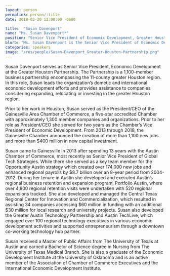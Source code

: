 ```yaml
---
layout: person
permalink: person/:title
date: 2018-02-20 12:00:00 -0600

title:  "Susan Davenport"
name: "Ms. Susan Davenport*"
position: "Senior Vice President of Economic Development, Greater Houston Partnership"
blurb: "Ms. Susan Davenport is the Senior Vice President of Economic Development at the Greater Houston Partnership"
categories: speakers
image: "/res/people/Susan-Davenport_Greater-Houston-Partnership.png"
---
```

Susan Davenport serves as Senior Vice President, Economic Development at the Greater Houston Partnership. The Partnership is a 1,100-member business partnership encompassing the 11-county greater Houston region. In this role, Susan leads the organization’s dometic and international economic development efforts and provides assistance to companies considering expanding, relocating or investing in the greater Houston region.

Prior to her work in Houston, Susan served as the President/CEO of the Gainesville Area Chamber of Commerce, a five-star accredited Chamber with approximately 1,300 member companies and organizations. Prior to her role as President/CEO she served for two years as the Chamber’s Vice President of Economic Development. From 2013 through 2018, the Gainesville Chamber announced the creation of more than 1,100 new jobs and more than $400 million in new capital investment.

Susan came to Gainesville in 2013 after spending 13 years with the Austin Chamber of Commerce, most recently as Senior Vice President of Global Tech Strategies. While there she served as a key team member for the Opportunity Austin strategy which created over 174,000 new jobs and enhanced regional payrolls by $8.7 billion over an 8-year period from 2004-2012. During her tenure in Austin she developed and executed Austin’s regional business retention and expansion program, Portfolio Austin, where over 4,800 regional retention visits were undertaken with 520 regional expansions tracked. She also developed and managed the Central Texas Regional Center for Innovation and Commercialization, which resulted in assisting 34 companies accessing $60 million in funding with an additional $30 million for local research and university projects. Susan also developed the Greater Austin Technology Partnership and Austin TechLive, which engaged over 100 regional technology executives in various economic development activities and supported entrepreneurism through a downtown co-working technology hub partner.

Susan received a Master of Public Affairs from The University of Texas at Austin and earned a Bachelor of Science degree in Nursing from The University of Texas Medical Branch. She is also a graduate of the Economic Development Institute at the University of Oklahoma and is an active member of the Association of Chamber of Commerce Executives and the International Economic Development Institute.
